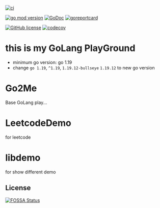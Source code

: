 [![ci](https://github.com/sinlov/GoLang-PlayGround/actions/workflows/ci.yml/badge.svg)](https://github.com/sinlov/GoLang-PlayGround/actions/workflows/ci.yml)

[![go mod version](https://img.shields.io/github/go-mod/go-version/sinlov/GoLang-PlayGround?label=go.mod)](https://github.com/sinlov/GoLang-PlayGround)
[![GoDoc](https://godoc.org/github.com/sinlov/GoLang-PlayGround?status.png)](https://godoc.org/github.com/sinlov/GoLang-PlayGround)
[![goreportcard](https://goreportcard.com/badge/github.com/sinlov/GoLang-PlayGround)](https://goreportcard.com/report/github.com/sinlov/GoLang-PlayGround)

[![GitHub license](https://img.shields.io/github/license/sinlov/GoLang-PlayGround)](https://github.com/sinlov/GoLang-PlayGround)
[![codecov](https://codecov.io/gh/sinlov/GoLang-PlayGround/branch/main/graph/badge.svg)](https://codecov.io/gh/sinlov/GoLang-PlayGround)


# this is my GoLang PlayGround

- minimum go version: go 1.19
- change `go 1.19`, `^1.19`, `1.19.12-bullseye` `1.19.12` to new go version

# Go2Me

Base GoLang play...

# LeetcodeDemo

for leetcode

# libdemo

for show different demo

## License
[![FOSSA Status](https://app.fossa.com/api/projects/git%2Bgithub.com%2Fsinlov%2FGoLang-PlayGround.svg?type=large)](https://app.fossa.com/projects/git%2Bgithub.com%2Fsinlov%2FGoLang-PlayGround?ref=badge_large)